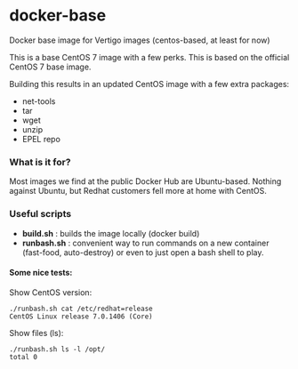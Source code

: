 # docker-base
Docker base image for Vertigo images (centos-based, at least for now)

This is a base CentOS 7 image with a few perks. This is based on
the official CentOS 7 base image.

Building this results in an updated CentOS image with
a few extra packages:

* net-tools
* tar
* wget
* unzip
* EPEL repo

### What is it for?

Most images we find at the public Docker Hub are Ubuntu-based.
Nothing against Ubuntu, but Redhat customers fell more at home
with CentOS.

### Useful scripts

* **build.sh** : builds the image locally (docker build)
* **runbash.sh** : convenient way to run commands on a new
container (fast-food, auto-destroy) or even to just
open a bash shell to play.

#### Some nice tests:

Show CentOS version:

    ./runbash.sh cat /etc/redhat=release
    CentOS Linux release 7.0.1406 (Core)

Show files (ls):

    ./runbash.sh ls -l /opt/
    total 0 


